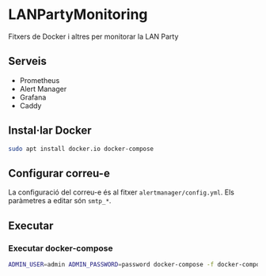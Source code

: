# LANPartyMonitoring
Fitxers de Docker i altres per monitorar la LAN Party

## Serveis
* Prometheus
* Alert Manager
* Grafana
* Caddy

## Instal·lar Docker
```bash
sudo apt install docker.io docker-compose
```

## Configurar correu-e
La configuració del correu-e és al fitxer `alertmanager/config.yml`. Els paràmetres a editar són `smtp_*`.

## Executar
### Executar docker-compose
```bash
ADMIN_USER=admin ADMIN_PASSWORD=password docker-compose -f docker-compose.yml -f docker-compose.exporters.yml up -d
```
